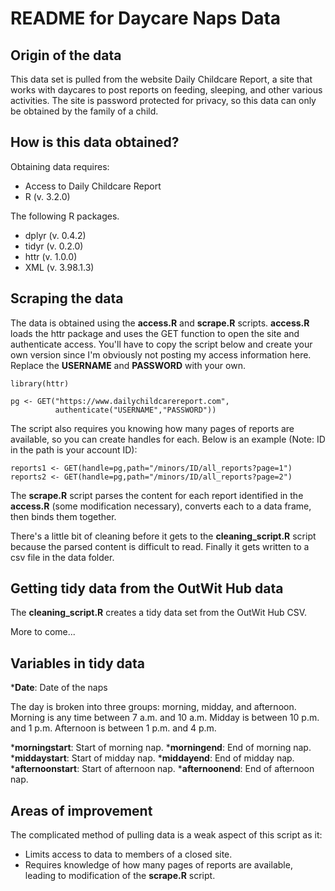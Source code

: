 # README for Daycare Naps Data

## Origin of the data

This data set is pulled from the website Daily Childcare Report, a site that works with daycares to post reports on feeding, sleeping, and other various activities. The site is password protected for privacy, so this data can only be obtained by the family of a child.

## How is this data obtained?

Obtaining data requires:

* Access to Daily Childcare Report
* R (v. 3.2.0)

The following R packages.

* dplyr (v. 0.4.2)
* tidyr (v. 0.2.0)
* httr (v. 1.0.0)
* XML (v. 3.98.1.3)

## Scraping the data

The data is obtained using the __access.R__ and __scrape.R__ scripts. __access.R__ loads the httr package and uses the GET function to open the site and authenticate access. You'll have to copy the script below and create your own version since I'm obviously not posting my access information here. Replace the __USERNAME__ and __PASSWORD__ with your own.

```{r}
library(httr)

pg <- GET("https://www.dailychildcarereport.com",
          authenticate("USERNAME","PASSWORD"))
```

The script also requires you knowing how many pages of reports are available, so you can create handles for each. Below is an example (Note: ID in the path is your account ID): 

```{r}
reports1 <- GET(handle=pg,path="/minors/ID/all_reports?page=1")
reports2 <- GET(handle=pg,path="/minors/ID/all_reports?page=2")
```

The __scrape.R__ script parses the content for each report identified in the __access.R__ (some modification necessary), converts each to a data frame, then binds them together.

There's a little bit of cleaning before it gets to the __cleaning_script.R__ script because the parsed content is difficult to read. Finally it gets written to a csv file in the data folder.

## Getting tidy data from the OutWit Hub data

The __cleaning_script.R__ creates a tidy data set from the OutWit Hub CSV.

More to come...

## Variables in tidy data

*__Date__: Date of the naps

The day is broken into three groups: morning, midday, and afternoon. Morning is any time between 7 a.m. and 10 a.m. Midday is between 10 p.m. and 1 p.m. Afternoon is between 1 p.m. and 4 p.m. 

*__morningstart__: Start of morning nap.
*__morningend__: End of morning nap.
*__middaystart__: Start of midday nap.
*__middayend__: End of midday nap.
*__afternoonstart__: Start of afternoon nap.
*__afternoonend__: End of afternoon nap.

## Areas of improvement

The complicated method of pulling data is a weak aspect of this script as it:

* Limits access to data to members of a closed site.
* Requires knowledge of how many pages of reports are available, leading to modification of the __scrape.R__ script.

